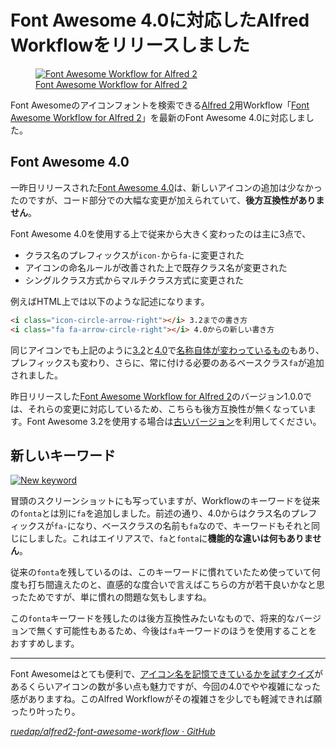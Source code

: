 # <span>Font Awesome 4.0に対応した</span><span>Alfred Workflowをリリースしました</span>

<figure>
<a href="https://github.com/ruedap/alfred2-font-awesome-workflow">
<img src="/images/2013/10/25/alfred-workflow-for-font-awesome-4-01.png" alt="Font Awesome Workflow for Alfred 2">
<figcaption>Font Awesome Workflow for Alfred 2</figcaption>
</a>
</figure>

Font Awesomeのアイコンフォントを検索できる[Alfred 2](http://www.alfredapp.com/)用Workflow「[Font Awesome Workflow for Alfred 2](https://github.com/ruedap/alfred2-font-awesome-workflow)」を最新のFont Awesome 4.0に対応しました。

## Font Awesome 4.0

一昨日リリースされた[Font Awesome 4.0](http://fontawesome.io/whats-new/)は、新しいアイコンの追加は少なかったのですが、コード部分での大幅な変更が加えられていて、**後方互換性がありません**。

Font Awesome 4.0を使用する上で従来から大きく変わったのは主に3点で、

- クラス名のプレフィックスが`icon-`から`fa-`に変更された
- アイコンの命名ルールが改善された上で既存クラス名が変更された
- シングルクラス方式からマルチクラス方式に変更された

例えばHTML上では以下のような記述になります。

~~~ html
<i class="icon-circle-arrow-right"></i> 3.2までの書き方
<i class="fa fa-arrow-circle-right"></i> 4.0からの新しい書き方
~~~

同じアイコンでも上記のように[3.2](http://fontawesome.io/3.2.1/icon/circle-arrow-right/)と[4.0](http://fontawesome.io/icon/arrow-circle-right/)で[名称自体が変わっているもの](https://github.com/FortAwesome/Font-Awesome/wiki/Upgrading-from-3.2.1-to-4)もあり、プレフィックスも変わり、さらに、常に付ける必要のあるベースクラス`fa`が追加されました。

昨日リリースした[Font Awesome Workflow for Alfred 2](https://github.com/ruedap/alfred2-font-awesome-workflow)のバージョン1.0.0では、それらの変更に対応しているため、こちらも後方互換性が無くなっています。Font Awesome 3.2を使用する場合は[古いバージョン](https://github.com/ruedap/alfred2-font-awesome-workflow/releases/tag/0.3.0)を利用してください。

## 新しいキーワード

[![New keyword](/images/2013/10/25/alfred-workflow-for-font-awesome-4-02.png)](/images/2013/10/25/alfred-workflow-for-font-awesome-4-02.png)

冒頭のスクリーンショットにも写っていますが、Workflowのキーワードを従来の`fonta`とは別に`fa`を追加しました。前述の通り、4.0からはクラス名のプレフィックスが`fa-`になり、ベースクラスの名前も`fa`なので、キーワードもそれと同じにしました。これはエイリアスで、`fa`と`fonta`に**機能的な違いは何もありません**。

従来の`fonta`を残しているのは、このキーワードに慣れていたため使っていて何度も打ち間違えたのと、直感的な度合いで言えばこちらの方が若干良いかなと思ったためですが、単に慣れの問題な気もしますね。

この`fonta`キーワードを残したのは後方互換性みたいなもので、将来的なバージョンで無くす可能性もあるため、今後は`fa`キーワードのほうを使用することをおすすめします。

---

Font Awesomeはとても便利で、[アイコン名を記憶できているかを試すクイズ](http://fontawesome.pro/)があるくらいアイコンの数が多い点も魅力ですが、今回の4.0でやや複雑になった感がありますね。このAlfred Workflowがその複雑さを少しでも軽減できれば願ったり叶ったり。

<cite>[ruedap/alfred2-font-awesome-workflow · GitHub](https://github.com/ruedap/alfred2-font-awesome-workflow)</cite>

